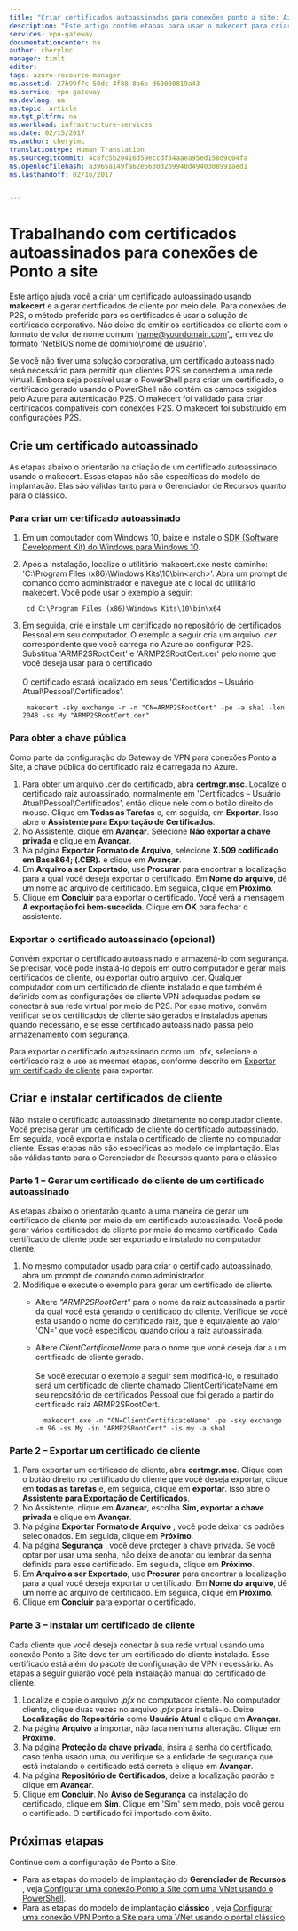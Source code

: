```yaml
---
title: "Criar certificados autoassinados para conexões ponto a site: Azure | Microsoft Docs"
description: "Este artigo contém etapas para usar o makecert para criar os certificados autoassinados no Windows 10."
services: vpn-gateway
documentationcenter: na
author: cherylmc
manager: timlt
editor: 
tags: azure-resource-manager
ms.assetid: 27b99f7c-50dc-4f88-8a6e-d60080819a43
ms.service: vpn-gateway
ms.devlang: na
ms.topic: article
ms.tgt_pltfrm: na
ms.workload: infrastructure-services
ms.date: 02/15/2017
ms.author: cherylmc
translationtype: Human Translation
ms.sourcegitcommit: 4c8fc5b20416d59eccdf34aaea95ed158d9c04fa
ms.openlocfilehash: a3965a149fa62e5630d2b9940d4940308991aed1
ms.lasthandoff: 02/16/2017


---
```

# <a name="working-with-self-signed-certificates-for-point-to-site-connections"></a>Trabalhando com certificados autoassinados para conexões de Ponto a site
Este artigo ajuda você a criar um certificado autoassinado usando **makecert** e a gerar certificados de cliente por meio dele. Para conexões de P2S, o método preferido para os certificados é usar a solução de certificado corporativo. Não deixe de emitir os certificados de cliente com o formato de valor de nome comum 'name@yourdomain.com',, em vez do formato 'NetBIOS nome de domínio\nome de usuário'.

Se você não tiver uma solução corporativa, um certificado autoassinado será necessário para permitir que clientes P2S se conectem a uma rede virtual. Embora seja possível usar o PowerShell para criar um certificado, o certificado gerado usando o PowerShell não contém os campos exigidos pelo Azure para autenticação P2S. O makecert foi validado para criar certificados compatíveis com conexões P2S. O makecert foi substituído em configurações P2S.

## <a name="create-a-self-signed-certificate"></a>Crie um certificado autoassinado
As etapas abaixo o orientarão na criação de um certificado autoassinado usando o makecert. Essas etapas não são específicas do modelo de implantação. Elas são válidas tanto para o Gerenciador de Recursos quanto para o clássico.

### <a name="to-create-a-self-signed-certificate"></a>Para criar um certificado autoassinado
1. Em um computador com Windows 10, baixe e instale o [SDK (Software Development Kit) do Windows para Windows 10](https://dev.windows.com/en-us/downloads/windows-10-sdk).
2. Após a instalação, localize o utilitário makecert.exe neste caminho: 'C:\Program Files (x86)\Windows Kits\10\bin\<arch>'. Abra um prompt de comando como administrador e navegue até o local do utilitário makecert. Você pode usar o exemplo a seguir:

        cd C:\Program Files (x86)\Windows Kits\10\bin\x64

3. Em seguida, crie e instale um certificado no repositório de certificados Pessoal em seu computador. O exemplo a seguir cria um arquivo *.cer* correspondente que você carrega no Azure ao configurar P2S. Substitua 'ARMP2SRootCert' e 'ARMP2SRootCert.cer' pelo nome que você deseja usar para o certificado.<br><br>O certificado estará localizado em seus 'Certificados – Usuário Atual\Pessoal\Certificados'.
   
        makecert -sky exchange -r -n "CN=ARMP2SRootCert" -pe -a sha1 -len 2048 -ss My "ARMP2SRootCert.cer"

### <a name="a-namerootpublickeyato-obtain-the-public-key"></a><a name="rootpublickey"></a>Para obter a chave pública
Como parte da configuração do Gateway de VPN para conexões Ponto a Site, a chave pública do certificado raiz é carregada no Azure. 

1. Para obter um arquivo .cer do certificado, abra **certmgr.msc**. Localize o certificado raiz autoassinado, normalmente em 'Certificados – Usuário Atual\Pessoal\Certificados', então clique nele com o botão direito do mouse. Clique em **Todas as Tarefas** e, em seguida, em **Exportar**. Isso abre o **Assistente para Exportação de Certificados**.
2. No Assistente, clique em **Avançar**. Selecione **Não exportar a chave privada** e clique em **Avançar**.
3. Na página **Exportar Formato de Arquivo**, selecione **X.509 codificado em Base&64; (.CER).** e clique em **Avançar**. 
4. Em **Arquivo a ser Exportado**, use **Procurar** para encontrar a localização para a qual você deseja exportar o certificado. Em **Nome do arquivo**, dê um nome ao arquivo de certificado. Em seguida, clique em **Próximo**.
5. Clique em **Concluir** para exportar o certificado. Você verá a mensagem **A exportação foi bem-sucedida**. Clique em **OK** para fechar o assistente.

### <a name="export-the-self-signed-certificate-optional"></a>Exportar o certificado autoassinado (opcional)
Convém exportar o certificado autoassinado e armazená-lo com segurança. Se precisar, você pode instalá-lo depois em outro computador e gerar mais certificados de cliente, ou exportar outro arquivo .cer. Qualquer computador com um certificado de cliente instalado e que também é definido com as configurações de cliente VPN adequadas podem se conectar à sua rede virtual por meio de P2S. Por esse motivo, convém verificar se os certificados de cliente são gerados e instalados apenas quando necessário, e se esse certificado autoassinado passa pelo armazenamento com segurança.

Para exportar o certificado autoassinado como um .pfx, selecione o certificado raiz e use as mesmas etapas, conforme descrito em [Exportar um certificado de cliente](#clientkey) para exportar.

## <a name="create-and-install-client-certificates"></a>Criar e instalar certificados de cliente
Não instale o certificado autoassinado diretamente no computador cliente. Você precisa gerar um certificado de cliente do certificado autoassinado. Em seguida, você exporta e instala o certificado de cliente no computador cliente. Essas etapas não são específicas ao modelo de implantação. Elas são válidas tanto para o Gerenciador de Recursos quanto para o clássico.

### <a name="part-1---generate-a-client-certificate-from-a-self-signed-certificate"></a>Parte 1 – Gerar um certificado de cliente de um certificado autoassinado
As etapas abaixo o orientarão quanto a uma maneira de gerar um certificado de cliente por meio de um certificado autoassinado. Você pode gerar vários certificados de cliente por meio do mesmo certificado. Cada certificado de cliente pode ser exportado e instalado no computador cliente. 

1. No mesmo computador usado para criar o certificado autoassinado, abra um prompt de comando como administrador.
2. Modifique e execute o exemplo para gerar um certificado de cliente.
    * Altere *"ARMP2SRootCert"* para o nome da raiz autoassinada a partir da qual você está gerando o certificado do cliente. Verifique se você está usando o nome do certificado raiz, que é equivalente ao valor 'CN=' que você especificou quando criou a raiz autoassinada.
    * Altere *ClientCertificateName* para o nome que você deseja dar a um certificado de cliente gerado.<br><br>Se você executar o exemplo a seguir sem modificá-lo, o resultado será um certificado de cliente chamado ClientCertificateName em seu repositório de certificados Pessoal que foi gerado a partir do certificado raiz ARMP2SRootCert.

            makecert.exe -n "CN=ClientCertificateName" -pe -sky exchange -m 96 -ss My -in "ARMP2SRootCert" -is my -a sha1


### <a name="a-nameclientkeyapart-2---export-a-client-certificate"></a><a name="clientkey"></a>Parte 2 – Exportar um certificado de cliente                                                                                                                        

1. Para exportar um certificado de cliente, abra **certmgr.msc**. Clique com o botão direito no certificado do cliente que você deseja exportar, clique em **todas as tarefas** e, em seguida, clique em **exportar**. Isso abre o **Assistente para Exportação de Certificados**.
2. No Assistente, clique em **Avançar**, escolha **Sim, exportar a chave privada** e clique em **Avançar**.
3. Na página **Exportar Formato de Arquivo** , você pode deixar os padrões selecionados. Em seguida, clique em **Próximo**. 
4. Na página **Segurança** , você deve proteger a chave privada. Se você optar por usar uma senha, não deixe de anotar ou lembrar da senha definida para esse certificado. Em seguida, clique em **Próximo**.
5. Em **Arquivo a ser Exportado**, use **Procurar** para encontrar a localização para a qual você deseja exportar o certificado. Em **Nome do arquivo**, dê um nome ao arquivo de certificado. Em seguida, clique em **Próximo**.
6. Clique em **Concluir** para exportar o certificado.    

### <a name="part-3---install-a-client-certificate"></a>Parte 3 – Instalar um certificado de cliente
Cada cliente que você deseja conectar à sua rede virtual usando uma conexão Ponto a Site deve ter um certificado do cliente instalado. Esse certificado está além do pacote de configuração de VPN necessário. As etapas a seguir guiarão você pela instalação manual do certificado de cliente.

1. Localize e copie o arquivo *.pfx* no computador cliente. No computador cliente, clique duas vezes no arquivo *.pfx* para instalá-lo. Deixe **Localização do Repositório** como **Usuário Atual** e clique em **Avançar**.
2. Na página **Arquivo** a importar, não faça nenhuma alteração. Clique em **Próximo**.
3. Na página **Proteção da chave privada**, insira a senha do certificado, caso tenha usado uma, ou verifique se a entidade de segurança que está instalando o certificado está correta e clique em **Avançar**.
4. Na página **Repositório de Certificados**, deixe a localização padrão e clique em **Avançar**.
5. Clique em **Concluir**. No **Aviso de Segurança** da instalação do certificado, clique em **Sim**. Clique em 'Sim' sem medo, pois você gerou o certificado. O certificado foi importado com êxito.

## <a name="next-steps"></a>Próximas etapas
Continue com a configuração de Ponto a Site. 

* Para as etapas do modelo de implantação do **Gerenciador de Recursos** , veja [Configurar uma conexão Ponto a Site com uma VNet usando o PowerShell](vpn-gateway-howto-point-to-site-rm-ps.md). 
* Para as etapas do modelo de implantação **clássico** , veja [Configurar uma conexão VPN Ponto a Site para uma VNet usando o portal clássico](vpn-gateway-point-to-site-create.md).


